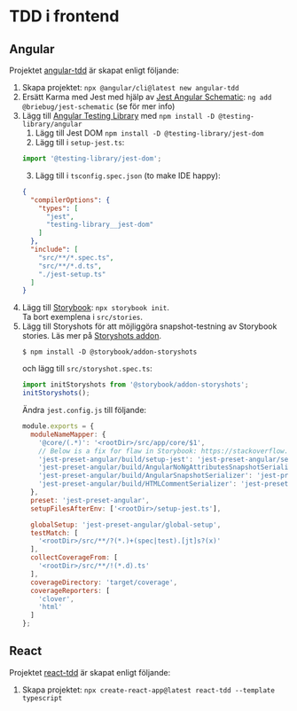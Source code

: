 TDD i frontend
==============

Angular
-------

Projektet [angular-tdd](./angular-tdd) är skapat enligt följande:
1. Skapa projektet: `npx @angular/cli@latest new angular-tdd`
2. Ersätt Karma med Jest med hjälp av [Jest Angular Schematic](https://github.com/briebug/jest-schematic): `ng add @briebug/jest-schematic` (se  för mer info)
3. Lägg till [Angular Testing Library](https://testing-library.com/docs/angular-testing-library/intro/) med `npm install -D @testing-library/angular`
   1. Lägg till Jest DOM `npm install -D @testing-library/jest-dom`
   2. Lägg till i `setup-jest.ts`:
    ```typescript
    import '@testing-library/jest-dom';
    ```
   3. Lägg till i `tsconfig.spec.json` (to make IDE happy):
    ```json
    {
      "compilerOptions": {
        "types": [
          "jest",
          "testing-library__jest-dom"
        ]
      },
      "include": [
        "src/**/*.spec.ts",
        "src/**/*.d.ts",
        "./jest-setup.ts"
      ]
    }
    ``` 
4. Lägg till [Storybook](https://storybook.js.org/docs/angular/get-started/install): `npx storybook init`.   
   Ta bort exemplena i `src/stories`.
5. Lägg till Storyshots för att möjliggöra snapshot-testning av Storybook stories.
   Läs mer på [Storyshots addon](https://storybook.js.org/addons/msw-storybook-addon).
   ```shell
   $ npm install -D @storybook/addon-storyshots
   ```
   och lägg till `src/storyshot.spec.ts`:
   ```typescript
   import initStoryshots from '@storybook/addon-storyshots';
   initStoryshots();
   ```
   Ändra `jest.config.js` till följande: 
   ```javascript
   module.exports = {
     moduleNameMapper: {
       '@core/(.*)': '<rootDir>/src/app/core/$1',
       // Below is a fix for flaw in Storybook: https://stackoverflow.com/questions/69657102/storybook-addon-storyshots-for-angular-12
       'jest-preset-angular/build/setup-jest': 'jest-preset-angular/setup-jest',
       'jest-preset-angular/build/AngularNoNgAttributesSnapshotSerializer': 'jest-preset-angular/build/serializers/no-ng-attributes',
       'jest-preset-angular/build/AngularSnapshotSerializer': 'jest-preset-angular/build/serializers/ng-snapshot',
       'jest-preset-angular/build/HTMLCommentSerializer': 'jest-preset-angular/build/serializers/html-comment'
     },
     preset: 'jest-preset-angular',
     setupFilesAfterEnv: ['<rootDir>/setup-jest.ts'],
   
     globalSetup: 'jest-preset-angular/global-setup',
     testMatch: [
       '<rootDir>/src/**/?(*.)+(spec|test).[jt]s?(x)'
     ],
     collectCoverageFrom: [
       '<rootDir>/src/**/!(*.d).ts'
     ],
     coverageDirectory: 'target/coverage',
     coverageReporters: [
       'clover',
       'html'
     ]
   };
   ```

React
-----
Projektet [react-tdd](./react-tdd) är skapat enligt följande:
1. Skapa projektet: `npx create-react-app@latest react-tdd --template typescript`

